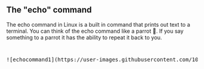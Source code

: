 ## The "echo" command


The echo command in Linux is a built in command that prints out text to a terminal. You can think of the echo command like a parrot 🦜. 
If you say something to a parrot it has the ability to repeat it back to you.
<pre>
<pre>
<pre>
![echocommand1](https://user-images.githubusercontent.com/109482212/179850336-5925a8cb-596b-4fd7-b295-7e7bf272d9d2.jpg)
